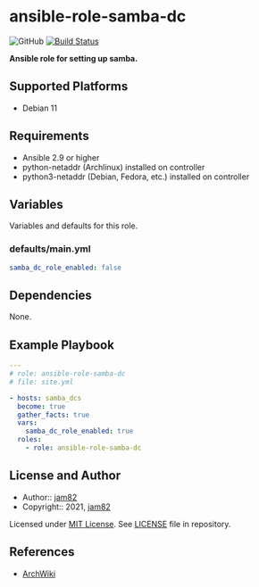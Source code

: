 # ansible-role-samba-dc

![GitHub](https://img.shields.io/github/license/jam82/ansible-role-samba-dc) [![Build Status](https://travis-ci.org/jam82/ansible-role-samba.svg?branch=main)](https://travis-ci.org/jam82/ansible-role-samba)

**Ansible role for setting up samba.**

## Supported Platforms

- Debian 11

## Requirements

- Ansible 2.9 or higher
- python-netaddr (Archlinux) installed on controller
- python3-netaddr (Debian, Fedora, etc.) installed on controller

## Variables

Variables and defaults for this role.

### defaults/main.yml

```yaml
samba_dc_role_enabled: false
```

## Dependencies

None.

## Example Playbook

```yaml
---
# role: ansible-role-samba-dc
# file: site.yml

- hosts: samba_dcs
  become: true
  gather_facts: true
  vars:
    samba_dc_role_enabled: true
  roles:
    - role: ansible-role-samba-dc
```

## License and Author

- Author:: [jam82](https://github.com/jam82/)
- Copyright:: 2021, [jam82](https://github.com/jam82/)

Licensed under [MIT License](https://opensource.org/licenses/MIT).
See [LICENSE](https://github.com/jam82/ansible-role-samba-dc/blob/master/LICENSE) file in repository.

## References

- [ArchWiki](https://wiki.archlinux.org/)

